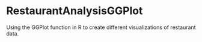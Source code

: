# RestaurantAnalysisGGPlot
Using the GGPlot function in R to create different visualizations of restaurant data.
